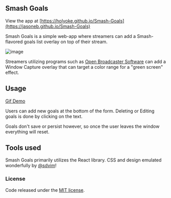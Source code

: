 ## Smash Goals

View the app at [https://holyoke.github.io/Smash-Goals](https://jasoneb.github.io/Smash-Goals)

Smash Goals is a simple web-app where streamers can add a Smash-flavored goals list overlay on top of their stream.

![image](https://cloud.githubusercontent.com/assets/6300995/15520889/5e5944e2-21bd-11e6-8185-44cea9c70e40.png)

Streamers utilizing programs such as [Open Broadcaster Software](https://obsproject.com/) can add a Window Capture overlay that can target a color range for a "green screen" effect.

## Usage
[Gif Demo](https://gfycat.com/agilesillyamurstarfish)

Users can add new goals at the bottom of the form. Deleting or Editing goals is done by clicking on the text.

Goals don't save or persist however, so once the user leaves the window everything will reset.

## Tools used
Smash Goals primarily utilizes the React library. CSS and design emulated wonderfully by [@sdvim](https://github.com/sdvim)!

### License
Code released under the [MIT license](/license.md).
